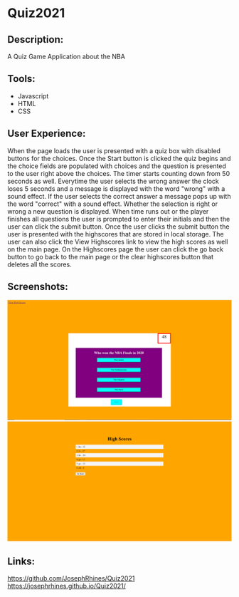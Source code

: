 # Quiz2021

## Description:
A Quiz Game Application about the NBA

## Tools:
* Javascript
* HTML
* CSS

## User Experience:
When the page loads the user is presented with a quiz box with disabled buttons for the choices. Once the Start button is clicked the quiz begins and the choice fields are populated with choices and the question is presented to the user right above the choices. The timer starts counting down from 50 seconds as well. Everytime the user selects the wrong answer the clock loses 5 seconds and a message is displayed with the word "wrong" with a sound effect. If the user selects the correct answer a message pops up with the word "correct" with a sound effect. Whether the selection is right or wrong a new question is displayed. When time runs out or the player finishes all questions the user is prompted to enter their initials and then the user can click the submit button. Once the user clicks the submit button the user is presented with the highscores that are stored in local storage. The user can also click the View Highscores link to view the high scores as well on the main page. On the Highscores page the user can click the go back button to go back to the main page or the clear highscores button that deletes all the scores.


## Screenshots:
<img src="quiz2021.jpg">
<img src="highscores.jpg">




## Links:

https://github.com/JosephRhines/Quiz2021 
<br>
https://josephrhines.github.io/Quiz2021/

